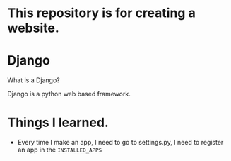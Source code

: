 # This repository is for creating a website.

# Django

What is a Django?

Django is a python web based framework.

# Things I learned.

- Every time I make an app, I need to go to settings.py, I need to register an app in the `INSTALLED_APPS`
